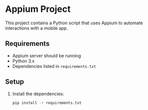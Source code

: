# Appium Project

This project contains a Python script that uses Appium to automate interactions with a mobile app.

## Requirements

- Appium server should be running
- Python 3.x
- Dependencies listed in `requirements.txt`

## Setup

1. Install the dependencies:
   ```bash
   pip install -r requirements.txt
